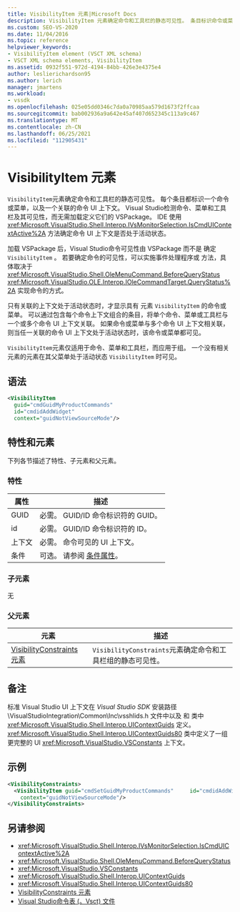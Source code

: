 ```yaml
---
title: VisibilityItem 元素|Microsoft Docs
description: VisibilityItem 元素确定命令和工具栏的静态可见性。 条目标识命令或菜单以及关联的命令 UI 上下文。
ms.custom: SEO-VS-2020
ms.date: 11/04/2016
ms.topic: reference
helpviewer_keywords:
- VisibilityItem element (VSCT XML schema)
- VSCT XML schema elements, VisibilityItem
ms.assetid: 0932f551-972d-4194-84bb-426e3e4375e4
author: leslierichardson95
ms.author: lerich
manager: jmartens
ms.workload:
- vssdk
ms.openlocfilehash: 025e05dd0346c7da0a70985aa579d1673f2ffcaa
ms.sourcegitcommit: bab002936a9a642e45af407d652345c113a9c467
ms.translationtype: MT
ms.contentlocale: zh-CN
ms.lasthandoff: 06/25/2021
ms.locfileid: "112905431"
---
```

# <a name="visibilityitem-element"></a>VisibilityItem 元素
`VisibilityItem`元素确定命令和工具栏的静态可见性。 每个条目都标识一个命令或菜单，以及一个关联的命令 UI 上下文。 Visual Studio检测命令、菜单和工具栏及其可见性，而无需加载定义它们的 VSPackage。 IDE 使用 <xref:Microsoft.VisualStudio.Shell.Interop.IVsMonitorSelection.IsCmdUIContextActive%2A> 方法确定命令 UI 上下文是否处于活动状态。

 加载 VSPackage 后，Visual Studio命令可见性由 VSPackage 而不是 确定 `VisibilityItem` 。 若要确定命令的可见性，可以实施事件处理程序或 方法，具体取决于 <xref:Microsoft.VisualStudio.Shell.OleMenuCommand.BeforeQueryStatus> <xref:Microsoft.VisualStudio.OLE.Interop.IOleCommandTarget.QueryStatus%2A> 实现命令的方式。

 只有关联的上下文处于活动状态时，才显示具有 元素 `VisibilityItem` 的命令或菜单。 可以通过包含每个命令上下文组合的条目，将单个命令、菜单或工具栏与一个或多个命令 UI 上下文关联。 如果命令或菜单与多个命令 UI 上下文相关联，则当任一关联的命令 UI 上下文处于活动状态时，该命令或菜单都可见。

 `VisibilityItem`元素仅适用于命令、菜单和工具栏，而应用于组。 一个没有相关元素的元素在其父菜单处于活动状态 `VisibilityItem` 时可见。

## <a name="syntax"></a>语法

```xml
<VisibilityItem
  guid="cmdGuidMyProductCommands"
  id="cmdidAddWidget"
  context="guidNotViewSourceMode"/>
```

## <a name="attributes-and-elements"></a>特性和元素
 下列各节描述了特性、子元素和父元素。

### <a name="attributes"></a>特性

|属性|描述|
|---------------|-----------------|
|GUID|必需。 GUID/ID 命令标识符的 GUID。|
|id|必需。 GUID/ID 命令标识符的 ID。|
|上下文|必需。 命令可见的 UI 上下文。|
|条件|可选。 请参阅 [条件属性](../extensibility/vsct-xml-schema-conditional-attributes.md)。|

### <a name="child-elements"></a>子元素
 无

### <a name="parent-elements"></a>父元素

|元素|描述|
|-------------|-----------------|
|[VisibilityConstraints 元素](../extensibility/visibilityconstraints-element.md)|`VisibilityConstraints`元素确定命令和工具栏组的静态可见性。|

## <a name="remarks"></a>备注
 标准 Visual Studio UI 上下文在 *Visual Studio SDK* 安装路径 \VisualStudioIntegration\Common\Inc\vsshlids.h 文件中以及 和 类中 <xref:Microsoft.VisualStudio.Shell.Interop.UIContextGuids> 定义。 <xref:Microsoft.VisualStudio.Shell.Interop.UIContextGuids80> 类中定义了一组更完整的 UI <xref:Microsoft.VisualStudio.VSConstants> 上下文。

## <a name="example"></a>示例

```xml
<VisibilityConstraints>
  <VisibilityItem guid="cmdSetGuidMyProductCommands"     id="cmdidAddWidget"
    context="guidNotViewSourceMode"/>
</VisibilityConstraints>
```

## <a name="see-also"></a>另请参阅
- <xref:Microsoft.VisualStudio.Shell.Interop.IVsMonitorSelection.IsCmdUIContextActive%2A>
- <xref:Microsoft.VisualStudio.Shell.OleMenuCommand.BeforeQueryStatus>
- <xref:Microsoft.VisualStudio.VSConstants>
- <xref:Microsoft.VisualStudio.Shell.Interop.UIContextGuids>
- <xref:Microsoft.VisualStudio.Shell.Interop.UIContextGuids80>
- [VisibilityConstraints 元素](../extensibility/visibilityconstraints-element.md)
- [Visual Studio命令表 (。Vsct) 文件](../extensibility/internals/visual-studio-command-table-dot-vsct-files.md)
